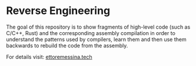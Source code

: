 # Reverse Engineering

The goal of this repository is to show fragments of high-level code (such as C/C++, Rust) and the corresponding assembly compilation in order to understand the patterns used by compilers, learn them and then use them backwards to rebuild the code from the assembly.

For details visit: [ettoremessina.tech](https://ettoremessina.tech/category/reverse-engineering/)

